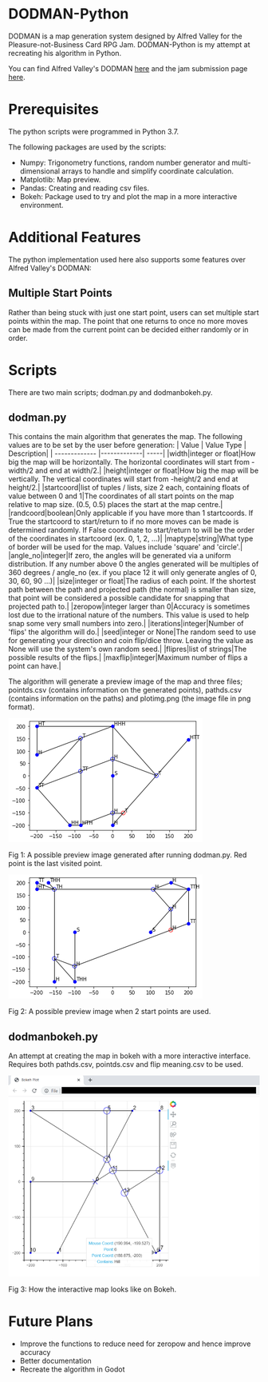 # DODMAN-Python
DODMAN is a map generation system designed by Alfred Valley for the Pleasure-not-Business Card RPG Jam. DODMAN-Python is my attempt at recreating his algorithm in Python.

You can find Alfred Valley's DODMAN [here](https://alfredvalley.itch.io/dodman) and the jam submission page [here](https://itch.io/jam/pleasurecardrpg/rate/962103).

# Prerequisites
The python scripts were programmed in Python 3.7.

The following packages are used by the scripts:
* Numpy: Trigonometry functions, random number generator and multi-dimensional arrays to handle and simplify coordinate calculation.
* Matplotlib: Map preview.
* Pandas: Creating and reading csv files.
* Bokeh: Package used to try and plot the map in a more interactive environment.

# Additional Features
The python implementation used here also supports some features over Alfred Valley's DODMAN:
## Multiple Start Points
Rather than being stuck with just one start point, users can set multiple start points within the map. The point that one returns to once no more moves can be made from the current point can be decided either randomly or in order.

# Scripts
There are two main scripts; dodman.py and dodmanbokeh.py.

## dodman.py
This contains the main algorithm that generates the map.
The following values are to be set by the user before generation:
| Value       | Value Type           | Description|
| ------------- |-------------| -----|
|width|integer or float|How big the map will be horizontally. The horizontal coordinates will start from -width/2 and end at width/2.|
|height|integer or float|How big the map will be vertically. The vertical coordinates will start from -height/2 and end at height/2.|
|startcoord|list of tuples / lists, size 2 each, containing floats of value between 0 and 1|The coordinates of all start points on the map relative to map size. (0.5, 0.5) places the start at the map centre.|
|randcoord|boolean|Only applicable if you have more than 1 startcoords. If True the startcoord to start/return to if no more moves can be made is determined randomly. If False coordinate to start/return to will be the order of the coordinates in startcoord (ex. 0, 1, 2, ...)|
|maptype|string|What type of border will be used for the map. Values include 'square' and 'circle'.|
|angle_no|integer|If zero, the angles will be generated via a uniform distribution. If any number above 0 the angles generated will be multiples of 360 degrees / angle_no (ex. if you place 12 it will only generate angles of 0, 30, 60, 90 ...)|
|size|integer or float|The radius of each point. If the shortest path between the path and projected path (the normal) is smaller than size, that point will be considered a possible candidate for snapping that projected path to.|
|zeropow|integer larger than 0|Accuracy is sometimes lost due to the irrational nature of the numbers. This value is used to help snap some very small numbers into zero.|
|iterations|integer|Number of 'flips' the algorithm will do.|
|seed|integer or None|The random seed to use for generating your direction and coin flip/dice throw. Leaving the value as None will use the system's own random seed.|
|flipres|list of strings|The possible results of the flips.|
|maxflip|integer|Maximum number of flips a point can have.|

The algorithm will generate a preview image of the map and three files; pointds.csv (contains information on the generated points), pathds.csv (contains information on the paths) and plotimg.png (the image file in png format).

![Example Preview Map](https://github.com/AfterthoughtC/DODMAN-Python/blob/main/images/DODMAN%20Preview.png)

Fig 1: A possible preview image generated after running dodman.py. Red point is the last visited point.

![Example Preview Two Start Points](https://github.com/AfterthoughtC/DODMAN-Python/blob/main/images/DODMAN%20Preview%20-%20Multiple%20Start%20Points.png)

Fig 2: A possible preview image when 2 start points are used.

## dodmanbokeh.py
An attempt at creating the map in bokeh with a more interactive interface. Requires both pathds.csv, pointds.csv and flip meaning.csv to be used.

![Example Bokeh](https://github.com/AfterthoughtC/DODMAN-Python/blob/main/images/Bokeh%20Map%20Preview.png)

Fig 3: How the interactive map looks like on Bokeh.

# Future Plans
* Improve the functions to reduce need for zeropow and hence improve accuracy
* Better documentation
* Recreate the algorithm in Godot
